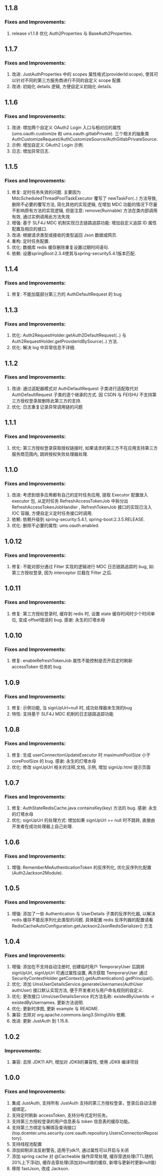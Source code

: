 ## 1.1.8
### Fixes and Improvements:
1. release v1.1.8 优化 Auth2Properties 与 BaseAuth2Properties.

## 1.1.7
### Fixes and Improvements:
1. 改进: JustAuthProperties 中的 scopes 属性格式(providerId:scope), 使其可以针对不同的第三方服务商进行不同的自定义 scope 配置.
2. 改进: 初始化 details 逻辑, 方便自定义初始化 details.


## 1.1.6
### Fixes and Improvements:
1. 改进: 增加两个自定义 OAuth2 Login 入口与相对应的属性(ums.oauth.customize 和 ums.oauth.gitlabPrivate). 三个相关的抽象类 AuthCustomizeRequest/AuthCustomizeSource/AuthGitlabPrivateSource.
2. 示例: 增加自定义 OAuth2 Login 示例.
3. 日志: 增加异常日志.

## 1.1.5
### Fixes and Improvements:
1. 修复: 定时任务失效的问题. 主要因为 MdcScheduledThreadPoolTaskExecutor 覆写了 newTaskFor(..) 方法导致, 删除不必要的覆写方法, 简化其他的实现逻辑, 在增加 MDC
 功能的情况下尽量不影响原有方法的实现逻辑, 但是注意: remove(Runnable) 方法在类内部调用有效, 通过实例调用此方法失效.
2. 增强: 基于 SLF4J MDC 机制实现日志链路追踪功能: 增加自定义追踪 ID 属性配置及相应的接口.
3. 改进: 根据请求类型或接收的类型返回 Json 数据或网页.
4. 重构: 定时任务配置.
5. 优化: 数据库 redis 缓存删除重复设置过期时间语句.
6. 依赖: 设置springBoot:2.3.4使其与spring-security5.4.1版本匹配.



## 1.1.4
### Fixes and Improvements:
1. 修复: 不能加载部分第三方的 AuthDefaultRequest 的 bug

## 1.1.3
### Fixes and Improvements:
1. 优化: Auth2RequestHolder.getAuth2DefaultRequest(..) 与 Auth2RequestHolder.getProviderIdBySource(..) 方法.
2. 优化: 解决 log 中异常信息不详细.

## 1.1.2
### Fixes and Improvements:
1. 改进: 通过适配器模式对 AuthDefaultRequest 子类进行适配取代对 AuthDefaultRequest 子类的逐个继承的方式. 因 CSDN 与 FEISHU 不支持第三方授权登录故删除此第三方的支持.
2. 优化: 日志重复记录异常调用链的问题

## 1.1.1
### Fixes and Improvements:
1. 优化: 第三方授权登录获取授权链接时, 如果请求的第三方不在应用支持第三方服务商范围内, 跳转授权失败处理器处理.

## 1.1.0
### Fixes and Improvements:
1. 改进: 考虑到很多应用都有自己的定时任务应用, 提取 Executor 配置放入 executor 包, 从定时任务 RefreshAccessTokenJob 中拆分出 RefreshAccessTokenJobHandler
, RefreshTokenJob 接口的实现已注入 IOC 容器, 方便自定义定时任务接口时调用.
2. 依赖: 依赖升级到 spring-security:5.4.1, spring-boot:2.3.5.RELEASE.
3. 优化: 删除不必要的属性: ums.oauth.enabled.

## 1.0.12
### Fixes and Improvements:
1. 修复: 不能对部分通过 Filter 实现的逻辑进行 MDC 日志链路追踪的 bug, 如: 第三方授权登录, 因为 interceptor 拦截在 Filter 之后.

## 1.0.11
### Fixes and Improvements:
1. 修复: 第三方授权登录时, 缓存到 redis 时, 设置 state 缓存时间时少个时间单位, 变成 offset错误的 bug. 感谢: 永生的灯塔水母

## 1.0.10
### Fixes and Improvements:
1. 修复: enableRefreshTokenJob 属性不能控制是否开启定时刷新 accessToken 任务的 bug.

## 1.0.9
### Fixes and Improvements:
1. 修复: 示例功能, 当 signUpUrl=null 时, 成功处理器未生效的bug
2. 特性: 支持基于 SLF4J MDC 机制的日志链路追踪功能

## 1.0.8
### Fixes and Improvements:
1. 修复: 生成 userConnectionUpdateExecutor 时 maximumPoolSize 小于 corePoolSize 的 bug. 感谢: 永生的灯塔水母
2. 优化: 修改 signUpUrl 相关的注释,文档, 示例, 增加 signUp.html 提示页面

## 1.0.7
### Fixes and Improvements:
1. 修复: AuthStateRedisCache.java containsKey(key) 方法的 bug. 感谢: 永生的灯塔水母
2. 优化: signUpUrl 的处理方式: 增加如果 signUpUrl == null 时不跳转, 直接由开发者在成功处理器上自己处理.

## 1.0.6
### Fixes and Improvements:
1. 增强: RememberMeAuthenticationToken 的反序列化, 优化反序列化配置(Auth2Jackson2Module).

## 1.0.5
### Fixes and Improvements:
1. 增强: 添加了一些 Authentication 与 UserDetails 子类的反序列化器, 以解决 redis 缓存不能反序列化此类型的问题.
具体配置 redis 反序列器的配置请看 RedisCacheAutoConfiguration.getJackson2JsonRedisSerializer() 方法

## 1.0.4
### Fixes and Improvements:
1. 增强: 添加在不支持自动注册时, 创建临时用户 TemporaryUser 后跳转 signUpUrl, signUpUrl 可通过属性设置, 再次获取 TemporaryUser 通过 SecurityContextHolder.getContext().getAuthentication().getPrincipal().
2. 优化: 添加 UmsUserDetailsService.generateUsernames(AuthUser authUser) 接口默认实现方法, 便于开发者对与用户命名规则的自定义.
3. 优化: 更改接口 UmsUserDetailsService 的方法名称: existedByUserIds -> existedByUsernames. 更新方法说明.
4. 优化: 更新时序图, 更新 example 与 README.
5. 兼容: 去除对 org.apache.commons.lang3.StringUtils 依赖.
6. 改进: 更新 JustAuth 到 1.15.8.

## 1.0.2
### Improvements:
1. 兼容: 去除 JDK11 API, 增加对 JDK8的兼容性, 使用 JDK8 编译项目

## 1.0.0
### Fixes and Improvements:
1. 集成 JustAuth, 支持所有 JustAuth 支持的第三方授权登录，登录后自动注册或绑定。
2. 支持定时刷新 accessToken, 支持分布式定时任务。
3. 支持第三方授权登录的用户信息表与 token 信息表的缓存功能。
4. 支持第三方绑定与解绑及查询接口(top.dcenter.ums.security.core.oauth.repository.UsersConnectionRepository).
5. 支持线程池配置
6. 添加抑制非法反射警告, 适用于jdk11, 通过属性可以开启与关闭
7. 添加 spring cache 对 @Cacheable 操作异常处理, 缓存穿透处理(TTL随机20%上下浮动), 缓存击穿处理(添加对null值的缓存, 新增与更新时更新null值)
8. 移除 fastJson, 改成 Jackson.